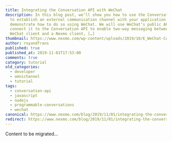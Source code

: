 ```yaml
---
title: Integrating the Conversation API with WeChat
description: In this blog post, we’ll show you how to use the Conversation API
  to establish an external communication channel with your application and
  demonstrate how to do so using WeChat. We will use WeChat’s public API and
  connect it to the Conversation API to enable two-way messaging between a
  WeChat client and a Nexmo client, […]
thumbnail: https://www.nexmo.com/wp-content/uploads/2019/10/E_WeChat-Conversation-API_1200x600-1.png
author: royandfrans
published: true
published_at: 2019-11-01T17:53:00
comments: true
category: tutorial
old_categories:
  - developer
  - omnichannel
  - tutorial
tags:
  - conversation-api
  - javascript
  - nodejs
  - programmable-conversations
  - wechat
canonical: https://www.nexmo.com/blog/2019/11/01/integrating-the-conversation-api-with-wechat-dr
redirect: https://www.nexmo.com/blog/2019/11/01/integrating-the-conversation-api-with-wechat-dr
---
```

Content to be migrated...
